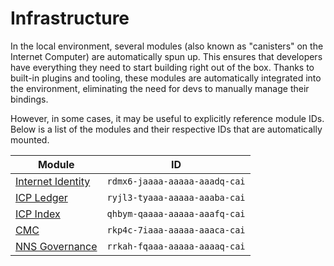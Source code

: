 # Infrastructure

In the local environment, several modules (also known as "canisters" on the Internet Computer) are automatically spun up. This ensures that developers have everything they need to start building right out of the box. Thanks to built-in plugins and tooling, these modules are automatically integrated into the environment, eliminating the need for devs to manually manage their bindings.

However, in some cases, it may be useful to explicitly reference module IDs. Below is a list of the modules and their respective IDs that are automatically mounted.

| Module                                                                                           | ID                            |
| ------------------------------------------------------------------------------------------------ | ----------------------------- |
| [Internet Identity](https://dashboard.internetcomputer.org/canister/rdmx6-jaaaa-aaaaa-aaadq-cai) | `rdmx6-jaaaa-aaaaa-aaadq-cai` |
| [ICP Ledger](https://dashboard.internetcomputer.org/canister/ryjl3-tyaaa-aaaaa-aaaba-cai)        | `ryjl3-tyaaa-aaaaa-aaaba-cai` |
| [ICP Index](https://dashboard.internetcomputer.org/canister/qhbym-qaaaa-aaaaa-aaafq-cai)         | `qhbym-qaaaa-aaaaa-aaafq-cai` |
| [CMC](https://dashboard.internetcomputer.org/canister/rkp4c-7iaaa-aaaaa-aaaca-cai)               | `rkp4c-7iaaa-aaaaa-aaaca-cai` |
| [NNS Governance](https://dashboard.internetcomputer.org/canister/rrkah-fqaaa-aaaaa-aaaaq-cai)    | `rrkah-fqaaa-aaaaa-aaaaq-cai` |
